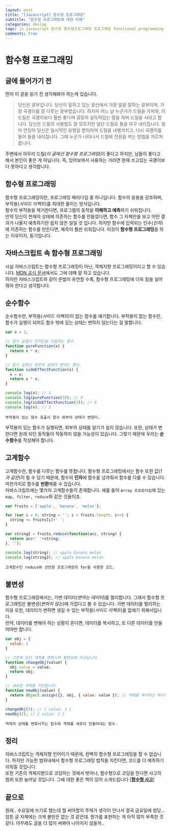 ```yaml
---
layout: post
title: "[Javascript] 함수형 프로그래밍"
subtitle: "함수형 프로그래밍에 대한 이해"
categories: devlog
tags: js javascript 함수형 함수형프로그래밍 프로그래밍 functional_programming
comments: true
---
```



# 함수형 프로그래밍

## 글에 들어가기 전

먼저 이 글을 읽기 전 생각해봐야 하는게 있습니다.
> 당신은 광부입니다. 당신이 일하고 있는 광산에서 가장 일을 잘하는 광부이며, 가장 곡괭이를 잘 다루는 광부였습니다. 하지마 어느 날 누군가가 드릴을 가져와, 이 드릴은 곡괭이보다 훨씬 좋다며 굉장히 설득력있는 말을 하며 드릴을 사라고 합니다. 당신은 드릴의 사용법도 잘 모르지만 일단 드릴로 돌을 마구 내리칩니다. 얼마 안있어 당신은 일시적인 유행일 뿐이라며 드릴을 내팽겨치고, 다시 곡괭이를 들어 돌을 내리칩니다. 그때 누군가 나타나서 드릴에 전원을 켜는 방법을 가르쳐 줍니다.

주변에서 아무리 드릴(_이 글에선 함수형 프로그래밍_)이 좋다고 하지만, 남들이 좋다고 해서 본인이 좋은 게 아닙니다. 즉, 있어보여서 사용하는 거라면 현재 쓰고있는 곡괭이보다 못하다고 생각합니다.

## 함수형 프로그래밍

함수형 프로그래밍이란, 프로그래밍 패러다임 중 하나입니다. 함수의 응용을 강조하며, 부작용(_사이드 이펙트_)를 최대한 줄이는 방식입니다.  
함수의 부작용을 제거한다면, 프로그램의 동작을 **이해하고 예측**하기 쉬워집니다.  
만약 당신이 현재의 상태에 의존하는 함수를 만들었다면, 함수 그 자체만을 보고 어떤 결과가 나올지 예측하기란 쉽지 않은 일일 것 입니다. 하지만 함수에 입력되는 인수(_인자_)에 의존하는 함수를 만든다면, 예측이 훨씬 쉬워집니다. 이것이 **함수형 프로그래밍**을 하는 이유이자, 동기입니다.

## 자바스크립트 속 함수형 프로그래밍

사실 자바스크립트는 함수형 프로그래밍이 아닌, 객체지향 프로그래밍이라고 할 수 있습니다. [MDN 공식 문서](https://developer.mozilla.org/ko/docs/Web/JavaScript/Introduction_to_Object-Oriented_JavaScript)에서도 그에 대해 말 하고 있습니다.  
하지만 자바스크립트와 같이 문법이 유연할 수록, 함수형 프로그래밍에 더욱 힘을 실어줘야 한다고 생각합니다.

## 순수함수

순수함수란, 부작용(_사이드 이펙트_)이 없는 함수를 얘기합니다. 부작용이 없는 함수란, 함수가 실행이 되어도 함수 밖에 있는 상태는 변하지 않는다는 걸 말합니다.

```javascript
var v = 1;

// 함수 실행시 인자만을 이용하는 함수.
function pureFunction(x) {
  return x * x;
}

// 함수 실행시 외부의 상태가 변하는 함수.
function sideEffectFunction(x) {
  v = x;
  return x * x;
}

console.log(v); // 1
console.log(pureFunction(3)); // 9
console.log(sideEffectFunction(3)); // 9
console.log(v); // 3
```
`부작용이 있는 함수 호출시 함수 외부의 상태가 변한다.`

부작용이 있는 함수가 실행되면, 외부의 상태를 알기가 쉽지 않습니다. 또한, 상태가 변한다면 원래 되던 동작들이 작동하지 않을 가능성이 있습니다. 그렇기 때문에 우리는 **순수함수**를 작성해야 합니다.


## 고계함수

고계함수란, 함수를 다루는 함수를 뜻합니다. 함수형 프로그래밍에서는 함수 또한 값(_1과 같은_)이 될 수 있기 때문에, 함수의 **인자**에 함수를 넘겨줘서 함수를 다룰 수 있습니다. 마찬가지로 함수를 **반환**해줄 수 있습니다.  
자바스크립트에는 몇가지 고계함수들이 존재합니다. 예를 들어 `Array 프로토타입`에 있는 `map, filter, reduce`와 같은 것들이죠.

```javascript
var fruits = ['apple', 'banana', 'melon'];

for (var i = 0, string = ''; i < fruits.length; i++) {
  string += fruits[i]+' ';
}

var string2 = fruits.reduce(function(acc, string) {
  return acc+' '+string;
}, '');

console.log(string); // apple banana melon 
console.log(string2); // apple banana melon
```
`고계함수인 reduce와 선언형 프로그래밍의 for을 사용한 코드.`

## 불변성

함수형 프로그래밍에서는, 가변 데이터(_변하는 데이터_)를 멀리합니다. 그래서 함수형 프로그래밍은 불변성(_변하지 않는_)에 가깝다고 볼 수 있습니다. 가변 데이터를 멀리하는 이유 또한, 데이터가 변하면 생길 수 있는 부작용(_사이드 이펙트_)를 없애기 위해서입니다.  
만약, 데이터를 변해야 하는 상황이 온다면, 데이터를 복사하고, 또 다른 데이터를 만들어야만 합니다.

```javascript
var obj = {
  value: 1
}

// 기존에 있던 객체를 변화시켜 불변성에 어긋납니다.
function changeObj(value) {
  obj.value = value;
  return obj;
}

// 새로운 객체를 리턴합니다.
function newObj(value) {
  return Object.assign({}, obj, { value: value }); // 객체를 복사하는 메서드
}

changeObj(3); // { value: 3 }
newObj(2); // { value: 2 }
```
`객체의 상태를 변화시키는 함수와 객체를 새로이 만들어내는 함수.`

## 정리

자바스크립트는 객체지향 언어이기 때문에, 완벽히 함수형 프로그래밍을 할 수 없습니다. 하지만 가능한 범위내에서 함수형 프로그래밍 법칙을 지킨다면, 코드를 더 예측하기 쉬워질 것입니다.  
또한 기존의 객체지향으로 코딩하는 것에서 벗어나, 함수형으로 코딩을 한다면 사고의 범위 또한 늘어날 것입니다. 그에 대한 좋은 책이 있어 소개드립니다 [**[함수형 사고](http://www.hanbit.co.kr/store/books/look.php?p_code=B6064588422)**]


## 끝으로

원래.. 수요일에 쓰기로 했는데 뭘 써야할지 주제가 생각이 안나서 결국 금요일에 썼당... 암튼 글 자체에는 크게 불만은 없는 것 같은데. 뭔가를 표현하는 게 아직 많이 부족한 것 같다. 아무래도 글을 더 많이 써봐야 나아지지 않을까.. 